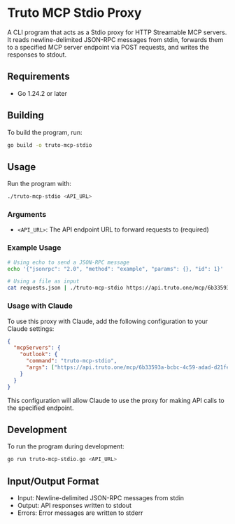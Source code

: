 # Truto MCP Stdio Proxy

A CLI program that acts as a Stdio proxy for HTTP Streamable MCP servers. It reads newline-delimited JSON-RPC messages from stdin, forwards them to a specified MCP server endpoint via POST requests, and writes the responses to stdout.

## Requirements

- Go 1.24.2 or later

## Building

To build the program, run:

```bash
go build -o truto-mcp-stdio
```

## Usage

Run the program with:

```bash
./truto-mcp-stdio <API_URL>
```

### Arguments

- `<API_URL>`: The API endpoint URL to forward requests to (required)

### Example Usage

```bash
# Using echo to send a JSON-RPC message
echo '{"jsonrpc": "2.0", "method": "example", "params": {}, "id": 1}' | ./truto-mcp-stdio https://api.truto.one/mcp/6b33593a-bcbc-4c59-adad-d21fadbce0b0

# Using a file as input
cat requests.json | ./truto-mcp-stdio https://api.truto.one/mcp/6b33593a-bcbc-4c59-adad-d21fadbce0b0
```

### Usage with Claude

To use this proxy with Claude, add the following configuration to your Claude settings:

```json
{
  "mcpServers": {
    "outlook": {
      "command": "truto-mcp-stdio",
      "args": ["https://api.truto.one/mcp/6b33593a-bcbc-4c59-adad-d21fedadbc0b0"]
    }
  }
}
```

This configuration will allow Claude to use the proxy for making API calls to the specified endpoint.

## Development

To run the program during development:

```bash
go run truto-mcp-stdio.go <API_URL>
```

## Input/Output Format

- Input: Newline-delimited JSON-RPC messages from stdin
- Output: API responses written to stdout
- Errors: Error messages are written to stderr 